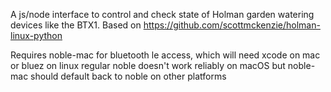 A js/node interface to control and check state of Holman garden watering devices
like the BTX1. Based on https://github.com/scottmckenzie/holman-linux-python

Requires noble-mac for bluetooth le access, which will need xcode on mac or bluez on linux
regular noble doesn't work reliably on macOS but noble-mac should default back to noble on
other platforms
